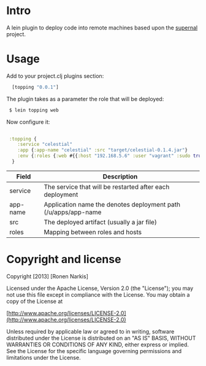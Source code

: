 # Intro

A lein plugin to deploy code into remote machines based upon the [supernal](https://github.com/celestial-ops/supernal) project.

# Usage

Add to your project.clj plugins section:

```clojure
  [topping "0.0.1"]
```

The plugin takes as a parameter the role that will be deployed:

```bash 
 $ lein topping web
```

Now configure it:

```clojure 
 
 :topping {
    :service "celestial" 
    :app {:app-name "celestial" :src "target/celestial-0.1.4.jar"}
    :env {:roles {:web #{{:host "192.168.5.6" :user "vagrant" :sudo true}}}}
  }

```

Field    | Description
---------|-------------
service  | The service that will be restarted after each deployment
app-name | Application name the denotes deployment path (/u/apps/app-name
src      | The deployed artifact (usually a jar file)
roles    | Mapping between roles and hosts

# Copyright and license

Copyright [2013] [Ronen Narkis]

Licensed under the Apache License, Version 2.0 (the "License");
you may not use this file except in compliance with the License.
You may obtain a copy of the License at

  [http://www.apache.org/licenses/LICENSE-2.0](http://www.apache.org/licenses/LICENSE-2.0)

Unless required by applicable law or agreed to in writing, software
distributed under the License is distributed on an "AS IS" BASIS,
WITHOUT WARRANTIES OR CONDITIONS OF ANY KIND, either express or implied.
See the License for the specific language governing permissions and
limitations under the License.
